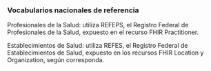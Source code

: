### Vocabularios nacionales de referencia

Profesionales de la Salud: utiliza REFEPS, el Registro Federal de Profesionales de la Salud, expuesto en el recurso FHIR Practitioner.

Establecimientos de Salud: utiliza REFES, el Registro Federal de Establecimientos de Salud, expuesto en los recursos FHIR Location y Organization, según corresponda.